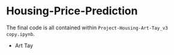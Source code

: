 # Housing-Price-Prediction

The final code is all contained within `Project-Housing-Art-Tay_v3 copy.ipynb`. 

- Art Tay
